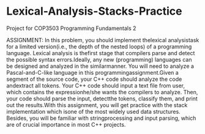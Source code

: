 # Lexical-Analysis-Stacks-Practice
Project for COP3503 Programming Fundamentals 2

ASSIGNMENT: 
In this problem, you should implement thelexical  analysistask for a limited version(i.e., the depth of the nested loops) of a programming language. Lexical analysis is thefirst stage that compilers parse and detect the possible syntax errors.Ideally, any new (programming) languages can be designed and analyzed in the similarmanner.  You will need to analyze a Pascal-and-C-like language in this programmingassignment.Given a segment of the source code, your C++ code should analyze the code andextract all tokens.
Your C++ code should input a text file from user, which contains the expressionhe/she wants the compilers to analyze. Then, your code should parse the input, detectthe tokens, classify them, and print out the results.With this assignment, you will get practice with the stack implementation which isone of the most widely used data structures. Besides, you will be familiar with stringprocessing and input parsing, which are of crucial importance in most C++ projects.
